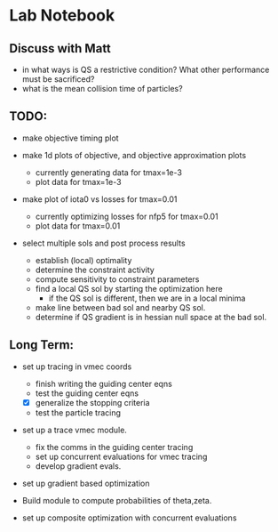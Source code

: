 
# Lab Notebook

## Discuss with Matt
- in what ways is QS a restrictive condition? What other performance must be sacrificed?
- what is the mean collision time of particles?


## TODO:

- make objective timing plot

- make 1d plots of objective, and objective approximation plots
  - currently generating data for tmax=1e-3
  - plot data for tmax=1e-3
- make plot of iota0 vs losses for tmax=0.01
  - currently optimizing losses for nfp5 for tmax=0.01
  - plot data for tmax=0.01

- select multiple sols and post process results
  - establish (local) optimality
  - determine the constraint activity
  - compute sensitivity to constraint parameters
  - find a local QS sol by starting the optimization here
    - if the QS sol is different, then we are in a local minima
  - make line between bad sol and nearby QS sol.
  - determine if QS gradient is in hessian null space at the bad sol.
  

## Long Term:
- set up tracing in vmec coords
  - finish writing the guiding center eqns
  - test the guiding center eqns
  - [x] generalize the stopping criteria
  - test the particle tracing

- set up a trace vmec module.
  - fix the comms in the guiding center tracing
  - set up concurrent evaluations for vmec tracing
  - develop gradient evals.

- set up gradient based optimization
- Build module to compute probabilities of theta,zeta.
- set up composite optimization with concurrent evaluations
